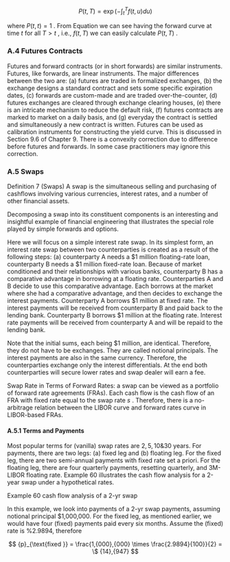 $$
P\left( {t, T}\right)  = \exp \left( {-{\int }_{t}^{T}f\left( {t, u}\right) {du}}\right)  \tag{A.10}
$$

where $P\left( {t, t}\right)  = 1$ . From Equation we can see having the forward curve at time $t$ for all $T > t$ , i.e., $f\left( {t, T}\right)$ we can easily calculate $P\left( {t, T}\right)$ .

### A.4 Futures Contracts

Futures and forward contracts (or in short forwards) are similar instruments. Futures, like forwards, are linear instruments. The major differences between the two are: (a) futures are traded in formalized exchanges, (b) the exchange designs a standard contract and sets some specific expiration dates, (c) forwards are custom-made and are traded over-the-counter, (d) futures exchanges are cleared through exchange clearing houses, (e) there is an intricate mechanism to reduce the default risk, (f) futures contracts are marked to market on a daily basis, and (g) everyday the contract is settled and simultaneously a new contract is written. Futures can be used as calibration instruments for constructing the yield curve. This is discussed in Section 9.6 of Chapter 9. There is a convexity correction due to difference before futures and forwards. In some case practitioners may ignore this correction.

### A.5 Swaps

Definition 7 (Swaps) A swap is the simultaneous selling and purchasing of cashflows involving various currencies, interest rates, and a number of other financial assets.



Decomposing a swap into its constituent components is an interesting and insightful example of financial engineering that illustrates the special role played by simple forwards and options.

Here we will focus on a simple interest rate swap. In its simplest form, an interest rate swap between two counterparties is created as a result of the following steps: (a) counterparty A needs a $\$ 1$ million floating-rate loan, counterparty B needs a $\$ 1$ million fixed-rate loan. Because of market conditioned and their relationships with various banks, counterparty B has a comparative advantage in borrowing at a floating rate. Counterparties A and B decide to use this comparative advantage. Each borrows at the market where she had a comparative advantage, and then decides to exchange the interest payments. Counterparty A borrows $\$ 1$ million at fixed rate. The interest payments will be received from counterparty B and paid back to the lending bank. Counterparty B borrows \$1 million at the floating rate. Interest rate payments will be received from counterparty $\mathrm{A}$ and will be repaid to the lending bank.

Note that the initial sums, each being $\$ 1$ million, are identical. Therefore, they do not have to be exchanges. They are called notional principals. The interest payments are also in the same currency. Therefore, the counterparties exchange only the interest differentials. At the end both counterparties will secure lower rates and swap dealer will earn a fee.

Swap Rate in Terms of Forward Rates: a swap can be viewed as a portfolio of forward rate agreements (FRAs). Each cash flow is the cash flow of an FRA with fixed rate equal to the swap rate $s$ . Therefore, there is a no-arbitrage relation between the LIBOR curve and forward rates curve in LIBOR-based FRAs.

#### A.5.1 Terms and Payments

Most popular terms for (vanilla) swap rates are $2,5,{10}\& {30}$ years. For payments, there are two legs: (a) fixed leg and (b) floating leg. For the fixed leg, there are two semi-annual payments with fixed rate set a priori. For the floating leg, there are four quarterly payments, resetting quarterly, and 3M-LIBOR floating rate. Example 60 illustrates the cash flow analysis for a 2-year swap under a hypothetical rates.



Example 60 cash flow analysis of a 2-yr swap

In this example, we look into payments of a 2-yr swap payments, assuming notional principal \$1,000,000. For the fixed leg, as mentioned earlier, we would have four (fixed) payments paid every six months. Assume the (fixed) rate is %2.9894, therefore

$$
{p}_{\text{fixed }} = \frac{1,{000},{000} \times  \frac{2.9894}{100}}{2} = \$ {14},{947}
$$